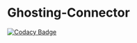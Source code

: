 # Ghosting-Connector
[![Codacy Badge](https://api.codacy.com/project/badge/Grade/0a5d5ef674334ae29148b0872ed5e0e1)](https://app.codacy.com/manual/varunchitturi/Ghosting-Connector?utm_source=github.com&utm_medium=referral&utm_content=varunchitturi/Ghosting-Connector&utm_campaign=Badge_Grade_Dashboard)